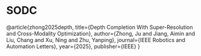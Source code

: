 # SODC
@article{zhong2025depth,
  title={Depth Completion With Super-Resolution and Cross-Modality Optimization},
  author={Zhong, Ju and Jiang, Aimin and Liu, Chang and Xu, Ning and Zhu, Yanping},
  journal={IEEE Robotics and Automation Letters},
  year={2025},
  publisher={IEEE}
}
